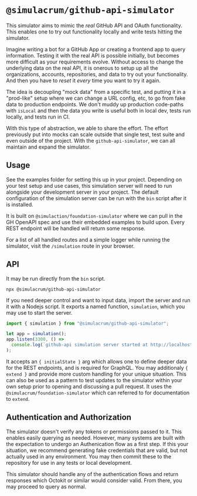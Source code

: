 # `@simulacrum/github-api-simulator`

This simulator aims to mimic the _real_ GitHub API and OAuth functionality. This enables one to try out functionality locally and write tests hitting the simulator.

Imagine writing a bot for a GitHub App or creating a frontend app to query information. Testing it with the real API is possible initially, but becomes more difficult as your requirements evolve. Without access to change the underlying data on the real API, it is onerous to setup up all the organizations, accounts, repositories, and data to try out your functionality. And then you have to _reset_ it _every_ time you want to try it again.

The idea is decoupling "mock data" from a specific test, and putting it in a "prod-like" setup where we can change a URL config, etc, to go from fake data to production endpoints. We don't muddy up production code-paths with `isLocal` and then the data you write is useful both in local dev, tests run locally, and tests run in CI.

With this type of abstraction, we able to share the effort. The effort previously put into mocks can scale outside that single test, test suite and even outside of the project. With the `github-api-simulator`, we can all maintain and expand the simulator.

## Usage

See the examples folder for setting this up in your project. Depending on your test setup and use cases, this simulation server will need to run alongside your development server in your project. The default configuration of the simulation server can be run with the `bin` script after it is installed.

It is built on `@simulaction/foundation-simulator` where we can pull in the GH OpenAPI spec and use their embedded examples to build upon. Every REST endpoint will be handled will return some response.

For a list of all handled routes and a simple logger while running the simulator, visit the `/simulation` route in your browser.

## API

It may be run directly from the `bin` script.

```shell
npx @simulacrum/github-api-simulator
```

If you need deeper control and want to input data, import the server and run it with a Nodejs script. It exports a named function, `simulation`, which you may use to start the server.

```js
import { simulation } from "@simulacrum/github-api-simulator";

let app = simulation();
app.listen(3300, () =>
  console.log(`github-api simulation server started at http://localhost:3300`)
);
```

It accepts an `{ initialState }` arg which allows one to define deeper data for the REST endpoints, and is required for GraphQL. You may additionaly `{ extend }` and provide more custom handling for your unique situation. This can also be used as a pattern to test updates to the simulator within your own setup prior to opening and discussing a pull request. It uses the `@simulacrum/foundation-simulator` which can referred to for documentation to `extend`.

## Authentication and Authorization

The simulator doesn't verify any tokens or permissions passed to it. This enables easily querying as needed. However, many systems are built with the expectation to undergo an Authenication flow as a first step. If this your situation, we recommend generating fake credentials that are valid, but not actually used in any environment. You may then commit these to the repository for use in any tests or local development.

This simulator should handle any of the authentication flows and return responses which Octokit or similar would consider valid. From there, you may proceed to query as normal.
